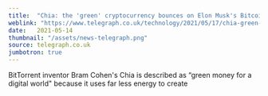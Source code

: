```yaml
---
title:  "Chia: the 'green' cryptocurrency bounces on Elon Musk's Bitcoin U-turn"
weblink: "https://www.telegraph.co.uk/technology/2021/05/17/chia-green-cryptocurrency-bounces-elon-musks-bitcoin-u-turn/"
date:   2021-05-14
thumbnail: "/assets/news-telegraph.png"
source: telegraph.co.uk
jumbotron: true
---
```

BitTorrent inventor Bram Cohen's Chia is described as “green money for a digital world" because it uses far less energy to create
